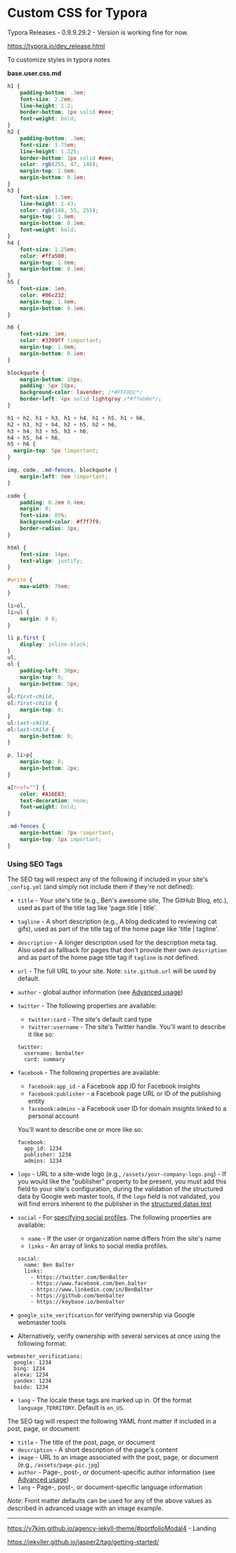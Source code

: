 # Custom CSS for Typora

Typora Releases - 0.9.9.29.2 - Version is working fine for now.

https://typora.io/dev_release.html





To customize styles in typora notes

**base.user.css.md**

```css
h1 {
    padding-bottom: .3em;
    font-size: 2.2em;
    line-height: 1.2;
    border-bottom: 1px solid #eee;
    font-weight: bold;
}
h2 {
    padding-bottom: .3em;
    font-size: 1.75em;
    line-height: 1.225;
    border-bottom: 1px solid #eee;
    color: rgb(255, 47, 146);
    margin-top: 1.8em;
    margin-bottom: 0.1em;
}
h3 {
    font-size: 1.5em;
    line-height: 1.43;
    color: rgb(148, 55, 255);
    margin-top: 1.8em;
    margin-bottom: 0.1em;
    font-weight: bold;
}
h4 {
    font-size: 1.25em;
    color: #ffa500;
    margin-top: 1.8em;
    margin-bottom: 0.1em;
}
h5 {
    font-size: 1em;
    color: #86c232;
    margin-top: 1.8em;
    margin-bottom: 0.1em;
}

h6 {
    font-size: 1em;
    color: #3399ff !important;
    margin-top: 1.8em;
    margin-bottom: 0.1em;
}

blockquote {
    margin-bottom: 10px;
    padding: 5px 10px;
    background-color: lavender; /*#FFF8DC*/
    border-left: 4px solid lightgray /*#ffeb8e*/;
}

h1 + h2, h1 + h3, h1 + h4, h1 + h5, h1 + h6,
h2 + h3, h2 + h4, h2 + h5, h2 + h6,
h3 + h4, h3 + h5, h3 + h6,
h4 + h5, h4 + h6,
h5 + h6 {
  margin-top: 5px !important;
}

img, code, .md-fences, blockquote {
    margin-left: 0em !important;
}

code {
    padding: 0.2em 0.4em;
    margin: 0;
    font-size: 85%;
    background-color: #f7f7f9;
    border-radius: 3px;
}

html {
    font-size: 14px;
    text-align: justify;
}

#write {
    max-width: 70em;
}

li>ol,
li>ul {
    margin: 0 0;
}

li p.first {
    display: inline-block;
}
ul,
ol {
    padding-left: 30px;
    margin-top: 0;
    margin-bottom: 5px;
}
ul:first-child,
ol:first-child {
    margin-top: 0;
}
ul:last-child,
ol:last-child {
    margin-bottom: 0;
}

p, li>p{
    margin-top: 0;
    margin-bottom: 2px;
}

a[href=""] {
    color: #A16E83;
    text-decoration: none;
    font-weight: bold;
}

.md-fences {
    margin-bottom: 7px !important;
    margin-top: 5px important;
}
```







### Using SEO Tags

The SEO tag will respect any of the following if included in your site's `_config.yml` (and simply not include them if they're not defined):

- `title` - Your site's title (e.g., Ben's awesome site, The GitHub Blog, etc.), used as part of the title tag like 'page.title | title'.

- `tagline` - A short description (e.g., A blog dedicated to reviewing cat gifs), used as part of the title tag of the home page  like 'title | tagline'.

- `description` - A longer description used for the description meta tag. Also used as fallback for pages that don't provide their own `description` and as part of the home page title tag if `tagline` is not defined.

- `url` - The full URL to your site. Note: `site.github.url` will be used by default.

- `author` - global author information (see [Advanced usage](https://github.com/jekyll/jekyll-seo-tag/blob/master/docs/advanced-usage.md#author-information))

- `twitter` - The following properties are available:

  - `twitter:card` - The site's default card type
  - `twitter:username` - The site's Twitter handle. You'll want to describe it like so:

  ```
  twitter:
    username: benbalter
    card: summary
  ```

- `facebook` - The following properties are available:

  - `facebook:app_id` - a Facebook app ID for Facebook insights
  - `facebook:publisher` - a Facebook page URL or ID of the publishing entity
  - `facebook:admins` - a Facebook user ID for domain insights linked to a personal account

  You'll want to describe one or more like so:

  ```
  facebook:
    app_id: 1234
    publisher: 1234
    admins: 1234
  ```

- `logo` - URL to a site-wide logo (e.g., `/assets/your-company-logo.png`) - If you would like the "publisher" property to be present, you must  add this field to your site's configuration, during the validation of  the structured data by Google web master tools, if the `logo` field is not validated, you will find errors inherent to the publisher in the [structured datas test](https://search.google.com/structured-data/testing-tool/u/0/)

- `social` - For [specifying social profiles](https://developers.google.com/structured-data/customize/social-profiles). The following properties are available:

  - `name` - If the user or organization name differs from the site's name
  - `links` - An array of links to social media profiles.

  ```
  social:
    name: Ben Balter
    links:
      - https://twitter.com/BenBalter
      - https://www.facebook.com/ben.balter
      - https://www.linkedin.com/in/BenBalter
      - https://github.com/benbalter
      - https://keybase.io/benbalter
  ```

- `google_site_verification` for verifying ownership via Google webmaster tools

- Alternatively, verify ownership with several services at once using the following format:

```
webmaster_verifications:
  google: 1234
  bing: 1234
  alexa: 1234
  yandex: 1234
  baidu: 1234
```

- `lang` - The locale these tags are marked up in. Of the format `language_TERRITORY`. Default is `en_US`.

The SEO tag will respect the following YAML front matter if included in a post, page, or document:

- `title` - The title of the post, page, or document
- `description` - A short description of the page's content
- `image` - URL to an image associated with the post, page, or document (e.g., `/assets/page-pic.jpg`)
- `author` - Page-, post-, or document-specific author information (see [Advanced usage](https://github.com/jekyll/jekyll-seo-tag/blob/master/docs/advanced-usage.md#author-information))
- `lang` - Page-, post-, or document-specific language information

*Note:* Front matter defaults can be used for any of the above values as described in advanced usage with an image example.





----

https://y7kim.github.io/agency-jekyll-theme/#portfolioModal4 - Landing

https://jekyller.github.io/jasper2/tag/getting-started/